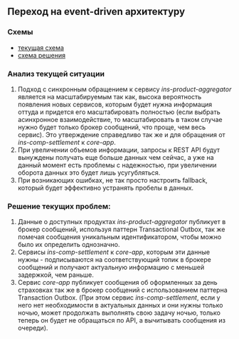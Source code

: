 ## Переход на event-driven архитектуру

### Схемы
- [текущая схема](InsureTech_C4_сontainer-diagram-as-is.drawio.xml)
- [схема решения](InsureTech_C4_сontainer-diagram-to-be.drawio.xml)

### Анализ текущей ситуации
1. Подход с синхронным обращением к сервису _ins-product-aggregator_ является на масштабируемым
так как, высока вероятность появления новых сервисов, которым будет нужна информация оттуда
и придется его масштабировать полностью (если выбрать асинхронное взаимодействие, то масштабировать
в таком случае нужно будет только брокер сообщений, что проще, чем весь сервис). Это утверждение
справедливо так же и для обращения от _ins-comp-settlement_ к _core-app_.
2. При увеличении объемов информации, запросы к REST API будут вынуждены получать еще больше данных
чем сейчас, а уже на данный момент есть проблемы с надежностью, при увеличении оборота данных это
будет лишь усугубляться.
3. При возникающих ошибках, не так просто настроить fallback, который будет эффективно устранять
пробелы в данных.

### Решение текущих проблем:
1. Данные о доступных продуктах _ins-product-aggregator_ публикует в брокер сообщений, используя 
паттерн Transactional Outbox, так же помечая сообщения уникальным идентификатором, чтобы можно
было их определить однозначно.
2. Сервисы _ins-comp-settlement_ к _core-app_, которым эти данные нужны - подписываются на соответствующий
топик в брокере сообщений и получают актуальную информацию с меньшей задержкой, чем раньше.
3. Сервис _core-app_ публикует сообщения об оформленных за день страховках так же в брокер сообщений с 
использованием паттерна Transaction Outbox. (При этом сервис _ins-comp-settlement_, если у него нет 
необходимости в актуальных данных и они нужны только ночью, может продолжать выполнять свою задачу ночью,
только теперь он будет не обращаться по API, а вычитывать сообщения из очереди).